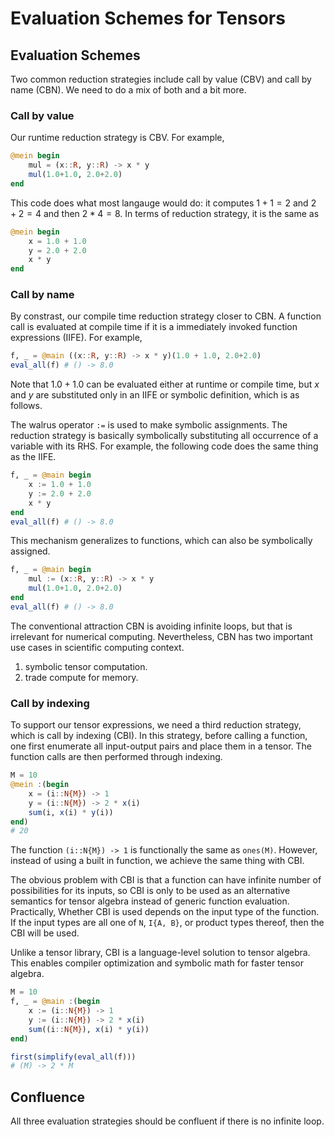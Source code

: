 # Evaluation Schemes for Tensors


## Evaluation Schemes

Two common reduction strategies include call by value (CBV) and call by name
(CBN). We need to do a mix of both and a bit more. 

### Call by value

Our runtime reduction strategy is CBV. For example,
```julia
@mein begin
    mul = (x::R, y::R) -> x * y
    mul(1.0+1.0, 2.0+2.0)
end
```
This code does what most langauge would do: it computes $1+1=2$ and $2+2=4$ and
then $2 * 4 = 8$. In terms of reduction strategy, it is the same as
```julia
@mein begin
    x = 1.0 + 1.0
    y = 2.0 + 2.0
    x * y
end
```

### Call by name

By constrast, our compile time reduction strategy closer to CBN. A function call is
evaluated at compile time if it is a immediately invoked function expressions
(IIFE). For example,
```julia
f, _ = @main ((x::R, y::R) -> x * y)(1.0 + 1.0, 2.0+2.0)
eval_all(f) # () -> 8.0
```
Note that $1.0 + 1.0$ can be evaluated either at runtime or compile time, but
$x$ and $y$ are substituted only in an IIFE or symbolic definition, which is as follows.

The walrus operator `:=` is used to make symbolic assignments. The reduction
strategy is basically symbolically substituting all occurrence of a variable
with its RHS. For example, the following code does the same thing as the IIFE.
```julia
f, _ = @main begin
    x := 1.0 + 1.0
    y := 2.0 + 2.0
    x * y
end
eval_all(f) # () -> 8.0
```

This mechanism generalizes to functions, which can also be symbolically assigned.
```julia
f, _ = @main begin
    mul := (x::R, y::R) -> x * y
    mul(1.0+1.0, 2.0+2.0)
end
eval_all(f) # () -> 8.0
```

The conventional attraction CBN is avoiding infinite loops, but that is
irrelevant for numerical computing. Nevertheless, CBN has two important use
cases in scientific computing context.

1. symbolic tensor computation.
2. trade compute for memory.
 
### Call by indexing

To support our tensor expressions, we need a third reduction strategy, which is
call by indexing (CBI).  In this strategy, before calling a function, one first
enumerate all input-output pairs and place them in a tensor. The function calls 
are then performed through indexing.

```julia
M = 10
@mein :(begin
    x = (i::N{M}) -> 1
    y = (i::N{M}) -> 2 * x(i)
    sum(i, x(i) * y(i))
end)
# 20
```

The function `(i::N{M}) -> 1` is functionally the same as `ones(M)`. However,
instead of using a built in function, we achieve the same thing with CBI.

The obvious problem with CBI is that a function can have infinite number of
possibilities for its inputs, so CBI is only to be used as an alternative
semantics for tensor algebra instead of generic function evaluation.
Practically, Whether CBI is used depends on the input type of the function. If
the input types are all one of `N`, `I{A, B}`, or product types thereof, then
the CBI will be used. 

Unlike a tensor library, CBI is a language-level solution to tensor algebra.
This enables compiler optimization and symbolic math for faster tensor algebra.
```julia
M = 10
f, _ = @main :(begin
    x := (i::N{M}) -> 1
    y := (i::N{M}) -> 2 * x(i)
    sum((i::N{M}), x(i) * y(i))
end)

first(simplify(eval_all(f)))
# (M) -> 2 * M
```


## Confluence

All three evaluation strategies should be confluent if there is no infinite
loop.


